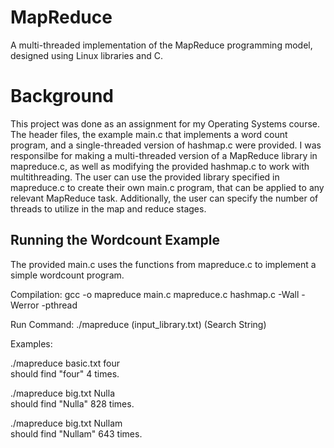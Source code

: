 # MapReduce
A multi-threaded implementation of the MapReduce programming model, designed using Linux libraries and C.

# Background
This project was done as an assignment for my Operating Systems course. The header files, the example main.c that implements a word count program, and a single-threaded version of hashmap.c were provided. I was responsilbe for making a multi-threaded version of a MapReduce library in mapreduce.c, as well as modifying the provided hashmap.c to work with multithreading. The user can use the provided library specified in mapreduce.c to create their own main.c program, that can be applied to any relevant MapReduce task. Additionally, the user can specify the number of threads to utilize in the map and reduce stages.

## Running the Wordcount Example

The provided main.c uses the functions from mapreduce.c to implement a simple wordcount program.

Compilation:
gcc -o mapreduce main.c mapreduce.c hashmap.c -Wall -Werror -pthread

Run Command:
./mapreduce (input_library.txt) (Search String)

Examples:

./mapreduce basic.txt four  
should find "four" 4 times.

./mapreduce big.txt Nulla  
should find "Nulla" 828 times.

./mapreduce big.txt Nullam  
should find "Nullam" 643 times.

